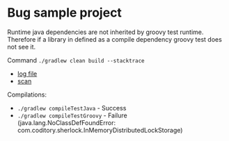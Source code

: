 # Bug sample project

Runtime java dependencies are not inherited by groovy test runtime.
Therefore if a library in defined as a compile dependency groovy test does not see it. 

Command `./gradlew clean build --stacktrace`
- [log file](./log.txt)
- [scan](https://gradle.com/s/nyzcfimlzxpxe) 

Compilations:
- `./gradlew compileTestJava` - Success
- `./gradlew compileTestGroovy` - Failure (java.lang.NoClassDefFoundError: com.coditory.sherlock.InMemoryDistributedLockStorage)

